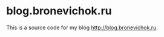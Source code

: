 blog.bronevichok.ru
=================

This is a source code for my blog <http://blog.bronevichok.ru>.
